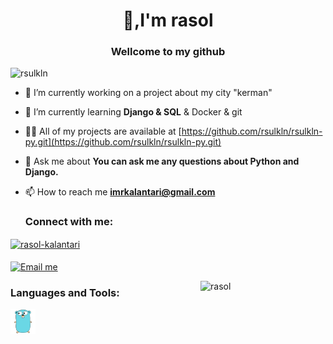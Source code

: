 <h1 align="center">👋,I'm rasol</h1>
<h3 align="center">Wellcome to my github</h3>

<p align="left"> <img src="https://komarev.com/ghpvc/?username=rsulkln&label=Profile%20views&color=0e75b6&style=flat" alt="rsulkln" /> </p>



- 🔭 I’m currently working on a project about my city "kerman"

- 🌱 I’m currently learning **Django & SQL** & Docker & git

- 👨‍💻 All of my projects are available at [https://github.com/rsulkln/rsulkln-py.git](https://github.com/rsulkln/rsulkln-py.git)

- 💬 Ask me about **You can ask me any questions about Python and Django.**

- 📫 How to reach me **imrkalantari@gmail.com**

  <h3 align="left">Connect with me:</h3>
<p align="left">
  <!-- LinkedIn -->
  <a href="https://www.linkedin.com/in/rasol-kalantari?utm_source=share&utm_campaign=share_via&utm_content=profile&utm_medium=ios_app" target="_blank">
    <img align="center" src="https://raw.githubusercontent.com/rahuldkjain/github-profile-readme-generator/master/src/images/icons/Social/linked-in-alt.svg" 
         alt="rasol-kalantari" height="30" width="40" />
  </a>

</br>
</br>
  <!-- Gmail -->
<a href="https://mail.google.com/mail/?view=cm&to=imrkalantari@gmail.com" target="_blank">
  <img align="center" src="https://upload.wikimedia.org/wikipedia/commons/4/4e/Gmail_Icon.png" 
       alt="Email me" height="30" width="40" />
</a>
</p>


</p>
<img align = "right" alt = "rasol" width = "200" src="https://gifdb.com/images/high/coding-animated-laptop-flow-stream-ja04010rm5o68zfk.gif">

<h3 align="left">Languages and Tools:</h3>
<p align="left">
   <a href="https://golang.org" target="_blank" rel="noreferrer">
    <img src="https://raw.githubusercontent.com/devicons/devicon/master/icons/go/go-original.svg" alt="golang" width="40" height="40"/> 
  </a>
  </p>

